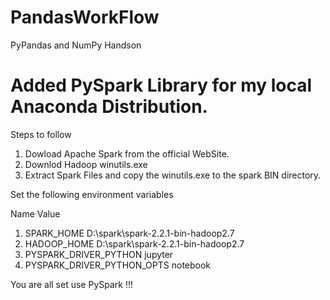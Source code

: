 # PandasWorkFlow
PyPandas and NumPy Handson


# Added PySpark Library for my local Anaconda Distribution. 
Steps to follow

1. Dowload Apache Spark from the official WebSite.
1. Downlod Hadoop winutils.exe
1. Extract Spark Files and copy the winutils.exe to the spark BIN directory.

Set the following environment variables



Name						Value
1. SPARK_HOME					D:\spark\spark-2.2.1-bin-hadoop2.7
1. HADOOP_HOME					D:\spark\spark-2.2.1-bin-hadoop2.7
1. PYSPARK_DRIVER_PYTHON		jupyter
1. PYSPARK_DRIVER_PYTHON_OPTS	notebook


You are all set use PySpark !!! 


